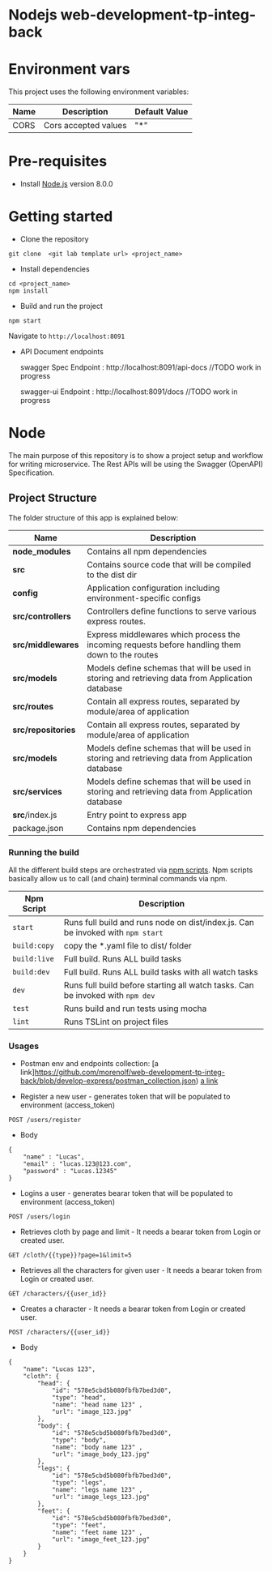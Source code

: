 # Nodejs web-development-tp-integ-back

# Environment vars
This project uses the following environment variables:

| Name                          | Description                         | Default Value                                  |
| ----------------------------- | ------------------------------------| -----------------------------------------------|
|CORS           | Cors accepted values            | "*"      |


# Pre-requisites
- Install [Node.js](https://nodejs.org/en/) version 8.0.0

# Getting started
- Clone the repository
```
git clone  <git lab template url> <project_name>
```
- Install dependencies
```
cd <project_name>
npm install
```
- Build and run the project
```
npm start
```
  Navigate to `http://localhost:8091`

- API Document endpoints

  swagger Spec Endpoint : http://localhost:8091/api-docs //TODO work in progress

  swagger-ui  Endpoint : http://localhost:8091/docs //TODO work in progress


# Node 
The main purpose of this repository is to show a project setup and workflow for writing microservice. The Rest APIs will be using the Swagger (OpenAPI) Specification.


## Project Structure
The folder structure of this app is explained below:

| Name | Description |
| ------------------------ | --------------------------------------------------------------------------------------------- |
| **node_modules**         | Contains all  npm dependencies                                                            |
| **src**                  | Contains  source code that will be compiled to the dist dir                               |
| **config**               | Application configuration including environment-specific configs 
| **src/controllers**      | Controllers define functions to serve various express routes. 
| **src/middlewares**      | Express middlewares which process the incoming requests before handling them down to the routes
| **src/models**           | Models define schemas that will be used in storing and retrieving data from Application database  |
| **src/routes**           | Contain all express routes, separated by module/area of application                       
| **src/repositories**     | Contain all express routes, separated by module/area of application                       
| **src/models**           | Models define schemas that will be used in storing and retrieving data from Application database  |
| **src/services**         | Models define schemas that will be used in storing and retrieving data from Application database  |
| **src**/index.js         | Entry point to express app                                                               |
| package.json             | Contains npm dependencies   | 

### Running the build
All the different build steps are orchestrated via [npm scripts](https://docs.npmjs.com/misc/scripts).
Npm scripts basically allow us to call (and chain) terminal commands via npm.

| Npm Script | Description |
| ------------------------- | ------------------------------------------------------------------------------------------------- |
| `start`                   | Runs full build and runs node on dist/index.js. Can be invoked with `npm start`                  |
| `build:copy`                   | copy the *.yaml file to dist/ folder      |
| `build:live`                   | Full build. Runs ALL build tasks       |
| `build:dev`                   | Full build. Runs ALL build tasks with all watch tasks        |
| `dev`                   | Runs full build before starting all watch tasks. Can be invoked with `npm dev`                                         |
| `test`                    | Runs build and run tests using mocha        |
| `lint`                    | Runs TSLint on project files       |


### Usages

- Postman env and endpoints collection: 
[a link]https://github.com/morenolf/web-development-tp-integ-back/blob/develop-express/postman_collection.json)
[a link](https://github.com/morenolf/web-development-tp-integ-back/blob/develop-express/postman_dev_env.json)

- Register a new user - generates token that will be populated to environment (access_token)
```
POST /users/register
```
- Body
```
{
    "name" : "Lucas",
    "email" : "lucas.123@123.com",
    "password" : "Lucas.12345"
}
```

- Logins a user - generates bearar token that will be populated to environment (access_token)
```
POST /users/login
```

- Retrieves cloth by page and limit - It needs a bearar token from Login or created user.
```
GET /cloth/{{type}}?page=1&limit=5
```

- Retrieves all the characters for given user - It needs a bearar token from Login or created user.
```
GET /characters/{{user_id}}
```

- Creates a character - It needs a bearar token from Login or created user.
```
POST /characters/{{user_id}}
```
- Body
```
{
    "name": "Lucas 123",
    "cloth": {
        "head": {
            "id": "578e5cbd5b080fbfb7bed3d0",
            "type": "head",            
            "name": "head name 123" , 
            "url": "image_123.jpg"
        },
        "body": {
            "id": "578e5cbd5b080fbfb7bed3d0",
            "type": "body",
            "name": "body name 123" , 
            "url": "image_body_123.jpg"
        },
        "legs": {
            "id": "578e5cbd5b080fbfb7bed3d0",
            "type": "legs",
            "name": "legs name 123" , 
            "url": "image_legs_123.jpg"
        },
        "feet": {
            "id": "578e5cbd5b080fbfb7bed3d0",
            "type": "feet",
            "name": "feet name 123" , 
            "url": "image_feet_123.jpg"
        }
    }
}
```


